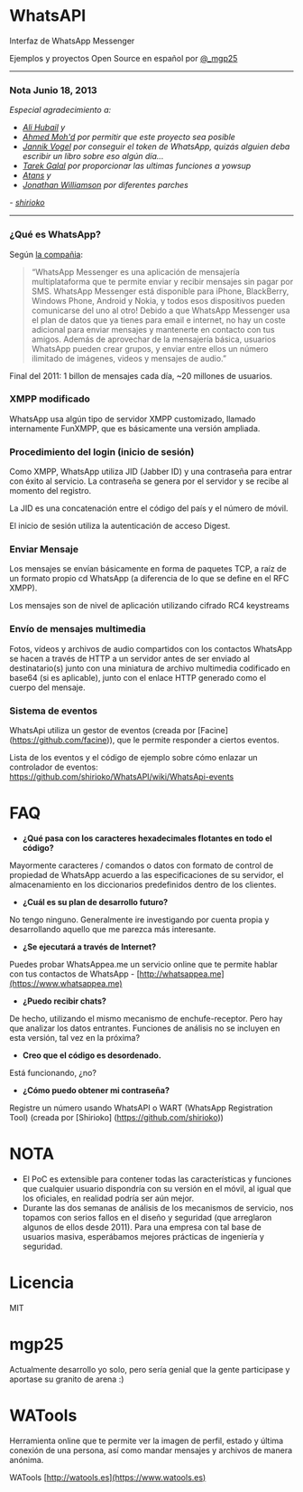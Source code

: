 # WhatsAPI

Interfaz de WhatsApp Messenger

Ejemplos y proyectos Open Source en español por [@_mgp25](http://twitter.com/_mgp25)

----------


### Nota Junio 18, 2013

*Especial agradecimiento a:*
- *[Ali Hubail](https://github.com/hubail) y*
- *[Ahmed Moh'd](fb.com/ahmed.mhd) por permitir que este proyecto sea posible*
- *[Jannik Vogel](https://github.com/JayFoxRox) por conseguir el token de WhatsApp, quizás alguien deba escribir un libro sobre eso algún día...*
- *[Tarek Galal](https://github.com/tgalal) por proporcionar las ultimas funciones a yowsup*
- *[Atans](https://github.com/atans) y*
- *[Jonathan Williamson](https://github.com/jonnywilliamson) por diferentes parches*

*\- [shirioko](https://github.com/shirioko)*


----------

### ¿Qué es WhatsApp?
Según [la compañia](http://www.whatsapp.com/):

> “WhatsApp Messenger es una aplicación de mensajería multiplataforma que te permite enviar y recibir mensajes sin pagar por SMS. WhatsApp Messenger está disponible para iPhone, BlackBerry, Windows Phone, Android y Nokia, y todos esos dispositivos pueden comunicarse del uno al otro! Debido a que WhatsApp Messenger usa el plan de datos que ya tienes para email e internet, no hay un coste adicional para enviar mensajes y mantenerte en contacto con tus amigos.
> Además de aprovechar de la mensajería básica, usuarios WhatsApp pueden crear grupos, y enviar entre ellos un número ilimitado de imágenes, videos y mensajes de audio.”

Final del 2011: 1 billon de mensajes cada día, ~20 millones de usuarios.

### XMPP modificado
WhatsApp usa algún tipo de servidor XMPP customizado, llamado internamente FunXMPP, que es básicamente una versión ampliada.

### Procedimiento del login (inicio de sesión)
Como XMPP, WhatsApp utiliza JID (Jabber ID) y una contraseña para entrar con éxito al servicio. La contraseña se genera por el servidor y se recibe al momento del registro.


La JID es una concatenación entre el código del país y el número de móvil.

El inicio de sesión utiliza la autenticación de acceso Digest.

### Enviar Mensaje
Los mensajes se envían básicamente en forma de paquetes TCP, a raíz de un formato propio cd WhatsApp (a diferencia de lo que se define en el RFC XMPP).

Los mensajes son de nivel de aplicación utilizando cifrado RC4 keystreams

### Envío de mensajes multimedia
Fotos, vídeos y archivos de audio compartidos con los contactos WhatsApp se hacen a través de HTTP a un servidor antes de ser enviado al destinatario(s) junto con una miniatura de archivo multimedia codificado en base64 (si es aplicable), junto con el enlace HTTP generado como el cuerpo del mensaje.

### Sistema de eventos
WhatsApi utiliza un gestor de eventos (creada por [Facine] (https://github.com/facine)), que le permite responder a ciertos eventos.

Lista de los eventos y el código de ejemplo sobre cómo enlazar un controlador de eventos:
https://github.com/shirioko/WhatsAPI/wiki/WhatsApi-events

# FAQ


- **¿Qué pasa con los caracteres hexadecimales flotantes en todo el código?**

Mayormente caracteres / comandos o datos con formato de control de propiedad de WhatsApp acuerdo a las especificaciones de su servidor, el almacenamiento en los diccionarios predefinidos dentro de los clientes.

- **¿Cuál es su plan de desarrollo futuro?**

No tengo ninguno. Generalmente ire investigando por cuenta propia y desarrollando aquello que me parezca más interesante.

- **¿Se ejecutará a través de Internet?**

Puedes probar WhatsAppea.me un servicio online que te permite hablar con tus contactos de WhatsApp - [http://whatsappea.me](https://www.whatsappea.me) 

- **¿Puedo recibir chats?**

De hecho, utilizando el mismo mecanismo de enchufe-receptor. Pero hay que analizar los datos entrantes. Funciones de análisis no se incluyen en esta versión, tal vez en la próxima?

- **Creo que el código es desordenado.**

Está funcionando, ¿no?

- **¿Cómo puedo obtener mi contraseña?**

Registre un número usando WhatsAPI o WART (WhatsApp Registration Tool) (creada por [Shirioko] (https://github.com/shirioko))


# NOTA

- El PoC es extensible para contener todas las características y funciones que cualquier usuario dispondría con su versión en el móvil, al igual que los oficiales, en realidad podría ser aún mejor.
- Durante las dos semanas de análisis de los mecanismos de servicio, nos topamos con serios fallos en el diseño y seguridad (que arreglaron algunos de ellos desde 2011). Para una empresa con tal base de usuarios masiva, esperábamos mejores prácticas de ingeniería y seguridad.

# Licencia

MIT


# mgp25

Actualmente desarrollo yo solo, pero sería genial que la gente participase y aportase su granito de arena :)


# WATools

Herramienta online que te permite ver la imagen de perfil, estado y última conexión de una persona, así como mandar mensajes y archivos de manera anónima.

WATools [http://watools.es](https://www.watools.es)
